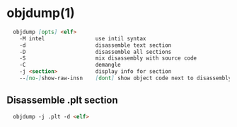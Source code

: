 # objdump(1)

```markdown
  objdump [opts] <elf>
    -M intel                use intil syntax
    -d                      disassemble text section
    -D                      disassemble all sections
    -S                      mix disassembly with source code
    -C                      demangle
    -j <section>            display info for section
    --[no-]show-raw-insn    [dont] show object code next to disassembly
```

## Disassemble .plt section
```markdown
  objdump -j .plt -d <elf>
```
